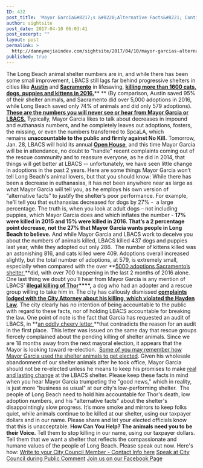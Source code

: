 ```yaml
---
ID: 432
post_title: 'Mayor Garcia&#8217;s &#8220;Alternative Facts&#8221; Continue to Harm LB Shelter Animals'
author: sightsite
post_date: 2017-04-10 06:03:41
post_excerpt: ""
layout: post
permalink: >
  http://dannymejiaindev.com/sightsite/2017/04/10/mayor-garcias-alternative-facts-continue-to-harm-lb-shelter-animals/
published: true
---
```

The Long Beach animal shelter numbers are in, and while there has been some small improvement, LBACS still lags far behind progressive shelters in cities like **<a href="https://austin.com/heres-something-to-bark-about-austins-no-kill-policy-saved-lives-30000-pets/" target="_blank">Austin</a>** and **<a href="https://www.washingtonpost.com/news/animalia/wp/2016/12/22/this-woman-offered-to-pay-for-all-adoptions-at-an-animal-shelter-people-took-her-up-on-it-and-then-some/?utm_term=.502031f390e1" target="_blank">Sacramento</a>** in lifesaving, <a href="http://www.stayinalivelongbeach.org/lbacss-numbers.html" target="_blank"><strong>killing more than 1600 cats, dogs, puppies and kittens in 2016.</strong></a>** ** (By comparison, Austin saved 95% of their shelter animals, and Sacramento did over 5,000 adoptions in 2016, while Long Beach saved only 74% of animals and did only 579 adoptions). **<a href="http://www.stayinalivelongbeach.org/lbacss-numbers.html" target="_blank">These are the numbers you will never see or hear from Mayor Garcia or LBACS.</a>** Typically, Mayor Garcia likes to talk about decreases in impound and euthanasia numbers, and he completely leaves out adoptions, fosters, the missing, or even the numbers transferred to SpcaLA, which remains **unaccountable to the public and firmly against No Kill.** Tomorrow, Jan. 28, LBACS will hold its annual **<a href="http://www.longbeach.gov/acs/news/acs-open-house-2017/" target="_blank">Open House</a>**, and this time Mayor Garcia will be in attendance, no doubt to “handle” recent complaints coming out of the rescue community and to reassure everyone, as he did in 2014, that things will get better at LBACS -- unfortunately, we have seen little change in adoptions in the past 2 years. Here are some things Mayor Garcia won’t tell Long Beach's animal lovers, but that you should know: While there has been a decrease in euthanasias, it has not been anywhere near as large as what Mayor Garcia will tell you, as he employs his own version of “alternative facts” to justify the shelter’s poor performance. For example, he'll tell you that euthanasias decreased for dogs by 27% -  a large percentage. The truth is, when you look at adult dogs – not including puppies, which Mayor Garcia does and which inflates the number - **17% were killed in 2015 and 15% were killed in 2016. That’s a 2 percentage point decrease**, **not the 27% that Mayor Garcia wants people in Long Beach to believe.** And while Mayor Garcia and LBACS work to deceive you about the numbers of animals killed, LBACS killed 437 dogs and puppies last year, while they adopted out only 286.  The number of kittens killed was an astonishing 816, and cats killed were 409. Adoptions overall increased slightly, but the total number of adoptions, at 579, is extremely small, especially when compared with the over **<a href="http://www.cityofsacramento.org/General-Services/Animal-Care/About-Us/The-Numbers" target="_blank">5000 adoptions Sacramento’s shelter </a>**did, with over 700 happening in the last 2 months of 2016 alone. One last thing we doubt you'll hear from Mayor Garcia is any mention of LBACS' **<a href="https://www.facebook.com/StayinAliveLB/photos/a.218798894888952.36339.215406345228207/846066432162192/?type=3&theater" target="_blank">illegal killing of Thor</a>****<a href="https://www.facebook.com/StayinAliveLB/photos/a.218798894888952.36339.215406345228207/846066432162192/?type=3&theater" target="_blank">,</a>** a dog who had an adopter and a rescue group willing to take him in. The city has callously dismissed **<a href="http://www.stayinalivelongbeach.org/justice-for-thor.html" target="_blank">complaints lodged with the City Attorney about his killing, which violated the Hayden Law</a>**. The city clearly has no intention of being accountable to the public with regard to these facts, nor of holding LBACS accountable for breaking the law. One point of note is the fact that Garcia has requested an audit of LBACS, in **<a href="https://www.facebook.com/robertgarcialb/photos/a.163945320365533.37681.157667060993359/1237877686305619/?type=3&theater" target="_blank">an oddly cheery letter </a>**that contradicts the reason for an audit in the first place.  This letter was issued on the same day that rescue groups fiercely complained about the pending killing of shelter animals. Since we are 18 months away from the next mayoral election, it appears that the Mayor is looking toward re-election.  <a href="http://www.stayinalivelongbeach.org/mayor-garcias-2015-report-card.html" target="_blank">Some of you may remember how Mayor Garcia used the shelter animals to get elected</a>. Given his wholesale abandonment of our shelter animals after he took office, Mayor Garcia should not be re-elected unless he means to keep his promises to make <a href="http://www.stayinalivelongbeach.org/model-no-kill-ordinance.html" target="_blank">real and lasting change</a> at the LBACS shelter. Please keep these facts in mind when you hear Mayor Garcia trumpeting the "good news," which in reality, is just more "business as usual" at our city's low-performing shelter.  The people of Long Beach need to hold him accountable for Thor's death, low adoption numbers, and his "alternative facts" about the shelter's disappointingly slow progress. It’s more smoke and mirrors to keep folks quiet, while animals continue to be killed at our shelter, using our taxpayer dollars and in our name. Please share and let your elected officials know that this is unacceptable. **How Can You Help? The animals need you to be their Voice.** Tell them to stop killing in our name, using our taxpayer dollars. Tell them that we want a shelter that reflects the compassionate and humane values of the people of Long Beach. Please speak out now. Here's how: <a href="http://www.stayinalivelongbeach.org/lb-city-officials-contact-info.html" target="_blank">Write to your City Council Member - Contact Info here</a> <a href="https://longbeach.legistar.com/Calendar.aspx" target="_blank">Speak at City Council during Public Comment</a> <a href="http://www.facebook.com/stayinalivelb" target="_blank">Join us on our Facebook Page</a>
